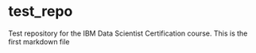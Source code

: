 # test_repo
Test repository for the IBM Data Scientist Certification course.
This is the first markdown file
